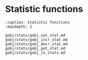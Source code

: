 # Statistic functions

```{toctree}
:caption: Statistic functions
:maxdepth: 2

gobj/stats/gobj_set_stat.md
gobj/stats/gobj_incr_stat.md
gobj/stats/gobj_decr_stat.md
gobj/stats/gobj_get_stat.md
gobj/stats/gobj_jn_stats.md


```
